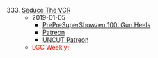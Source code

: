 333. [Seduce The VCR](https://linuxgamecast.com/2019/01/linuxgamecast-weekly-333-seduce-the-vcr/)
     * 2019-01-05
        * [PrePreSuperShowzen 100: Gun Heels](https://www.patreon.com/posts/prepresupershowz-23801000)
        * [Patreon](https://www.patreon.com/posts/linuxgamecast-23799959)
        * [UNCUT Patreon](https://www.patreon.com/posts/linuxgamecast-23799671)
     * <span style="color:red">LGC Weekly:</span>
